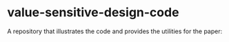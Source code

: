 # value-sensitive-design-code
A repository that illustrates the code and provides the utilities for the paper: 
